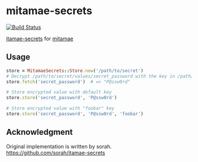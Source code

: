 # mitamae-secrets
[![Build Status](https://travis-ci.org/eagletmt/mitamae-secrets.svg?branch=master)](https://travis-ci.org/eagletmt/mitamae-secrets)

[itamae-secrets](https://github.com/sorah/itamae-secrets) for [mitamae](https://github.com/k0kubun/mitamae)

## Usage

```ruby
store = MitamaeSecrets::Store.new('/path/to/secret')
# Decrypt /path/to/secret/values/secret_password with the key in /path/to/secret/keys
store.fetch('secret_password')  # => "P@ssw0rd"

# Store encrypted value with default key
store.store('secret_password', 'P@ssw0rd')

# Store encrypted value with "foobar" key
store.store('secret_password', 'P@ssw0rd', 'foobar')
```

## Acknowledgment
Original implementation is written by sorah.
https://github.com/sorah/itamae-secrets

